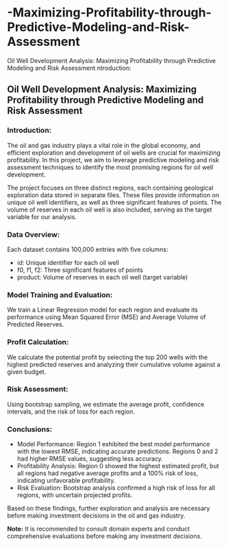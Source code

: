 # -Maximizing-Profitability-through-Predictive-Modeling-and-Risk-Assessment
Oil Well Development Analysis: Maximizing Profitability through Predictive Modeling and Risk Assessment
ntroduction:
## Oil Well Development Analysis: Maximizing Profitability through Predictive Modeling and Risk Assessment

### Introduction:

The oil and gas industry plays a vital role in the global economy, and efficient exploration and development of oil wells are crucial for maximizing profitability. In this project, we aim to leverage predictive modeling and risk assessment techniques to identify the most promising regions for oil well development.

The project focuses on three distinct regions, each containing geological exploration data stored in separate files. These files provide information on unique oil well identifiers, as well as three significant features of points. The volume of reserves in each oil well is also included, serving as the target variable for our analysis.

### Data Overview:

Each dataset contains 100,000 entries with five columns:
- id: Unique identifier for each oil well
- f0, f1, f2: Three significant features of points
- product: Volume of reserves in each oil well (target variable)

### Model Training and Evaluation:

We train a Linear Regression model for each region and evaluate its performance using Mean Squared Error (MSE) and Average Volume of Predicted Reserves.

### Profit Calculation:

We calculate the potential profit by selecting the top 200 wells with the highest predicted reserves and analyzing their cumulative volume against a given budget.

### Risk Assessment:

Using bootstrap sampling, we estimate the average profit, confidence intervals, and the risk of loss for each region.

### Conclusions:

- Model Performance: Region 1 exhibited the best model performance with the lowest RMSE, indicating accurate predictions. Regions 0 and 2 had higher RMSE values, suggesting less accuracy.
- Profitability Analysis: Region 0 showed the highest estimated profit, but all regions had negative average profits and a 100% risk of loss, indicating unfavorable profitability.
- Risk Evaluation: Bootstrap analysis confirmed a high risk of loss for all regions, with uncertain projected profits.

Based on these findings, further exploration and analysis are necessary before making investment decisions in the oil and gas industry.

**Note:** It is recommended to consult domain experts and conduct comprehensive evaluations before making any investment decisions.
